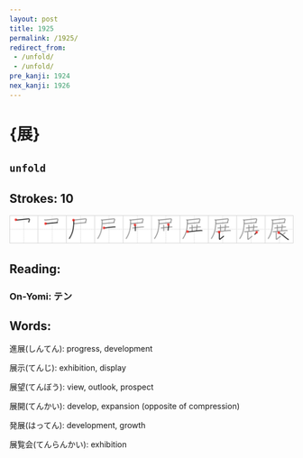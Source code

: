 ```yaml
---
layout: post
title: 1925
permalink: /1925/
redirect_from:
 - /unfold/
 - /unfold/
pre_kanji: 1924
nex_kanji: 1926
---
```


# {展}

## `unfold`

## Strokes: 10

<div class="stroke"><img src="../images/E5B195.png" /></div>

## Reading:

### On-Yomi: テン

## Words:

進展(しんてん): progress, development

展示(てんじ): exhibition, display

展望(てんぼう): view, outlook, prospect

展開(てんかい): develop, expansion (opposite of compression)

発展(はってん): development, growth

展覧会(てんらんかい): exhibition
